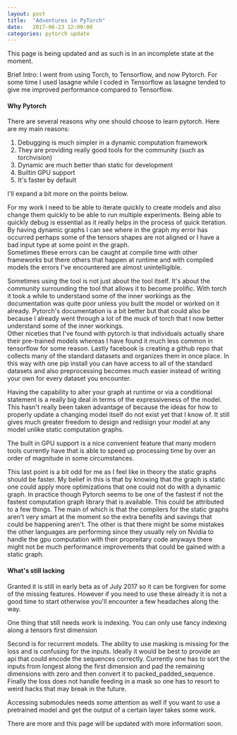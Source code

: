 ```yaml
---
layout: post
title:  "Adventures in PyTorch"
date:   2017-06-23 12:00:00
categories: pytorch update
---
```


This page is being updated and as such is in an incomplete state at the moment.

Brief Intro:
I went from using Torch, to Tensorflow, and now Pytorch.  For some time I used lasagne while I coded in Tensorflow as lasagne tended to give me improved performance compared to Tensorflow.

#### Why Pytorch

There are several reasons why one should choose to learn pytorch.  Here are my main reasons:

1. Debugging is much simpler in a dynamic computation framework
2. They are providing really good tools for the community (such as torchvision)
3. Dynamic are much better than static for development
4. Builtin GPU support
5. It's faster by default

I'll expand a bit more on the points below.

For my work I need to be able to iterate quickly to create models and also change them quickly to be able to run multiple experiments.  Being able to quickly debug is essential as it really helps in the process of quick iteration.  By having dynamic graphs I can see where in the graph my error has occurred perhaps some of the tensors shapes are not aligned or I have a bad input type at some point in the graph.  
Sometimes these errors can be caught at compile time with other frameworks but there others that happen at runtime and with compiled models the errors I've encountered are almost unintelligible.

Sometimes using the tool is not just about the tool itself.  It's about the community surrounding the tool that allows it to become prolific.  With torch it took a while to understand some of the inner workings as the documentation was quite poor unless you built the model or worked on it already.  Pytorch's documentation is a bit better but that could also be because I already went through a lot of the muck of torch that I now better understand some of the inner workings.  
Other niceties that I've found with pytorch is that individuals actually share their pre-trained models whereas I have found it much less common in tensorflow for some reason. Lastly facebook is creating a github repo that collects many of the standard datasets and organizes them in once place.  In this way with one pip install you can have access to all of the standard datasets and also preprocessing becomes much easier instead of writing your own for every dataset you encounter.

Having the capability to alter your graph at runtime or via a conditional statement is a really big deal in terms of the expressiveness of the model.  This hasn't really been taken advantage of because the ideas for how to properly update a changing model itself do not exist yet that I know of.  It still gives much greater freedom to design and redisign your model at any model unlike static computation graphs.

The built in GPU support is a nice convenient feature that many modern tools currently have that is able to speed up processing time by over an order of magnitude in some circumstances.

This last point is a bit odd for me as I feel like in theory the static graphs should be faster.  My belief in this is that by knowing that the graph is static one could apply more optimizations that one could not do with a dynamic graph.  In practice though Pytorch seems to be one of the fastest if not the fastest computation graph library that is available.  This could be attributed to a few things.  The main of which is that the compilers for the static graphs aren't very smart at the moment so the extra benefits and savings that could be happening aren't.  The other is that there might be some mistakes the other languages are performing since they usually rely on Nvidia to handle the gpu computation with their propreitary code anyways there might not be much performance improvements that could be gained with a static graph.

#### What's still lacking

Granted it is still in early beta as of July 2017 so it can be forgiven for some of the missing features.  However if you need to use these already it is not a good time to start otherwise you'll encounter a few headaches along the way.

One thing that still needs work is indexing.
You can only use fancy indexing along a tensors first dimension

Second is for recurrent models.
The ability to use masking is missing for the loss and is confusing for the inputs.  Ideally it would be best to provide an api that could encode the sequences correctly. Currently one has to sort the inputs from longest along the first dimension and pad the remaining dimensions with zero and then convert it to packed_padded_sequence.  Finally the loss does not handle feeding in a mask so one has to resort to weird hacks that may break in the future.

Accessing submodules needs some attention as well if you want to use a pretrained model and get the output of a certain layer takes some work.  


There are more and this page will be updated with more information soon.

<!-- Table testing

| Tables        | Are           | Cool  |
| ------------- |:-------------:| -----:|
| col 3 is      | right-aligned | $1600 |
| col 2 is      | centered      |   $12 |
| zebra stripes | are neat      |    $1 |



Some examples of what you can quickly do in Torch:

{% highlight python %}
require 'nn'
model = nn.Sequential()
model:add(nn.SpatialConvolution(3, 1, 3, 3, 1, 1, 1, 1))
model:add(nn.ReLU())
model:add(nn.Dropout())
model:add(nn.Linear(256*256, 20))
model:add(nn.Sigmoid())

{% endhighlight %} -->
